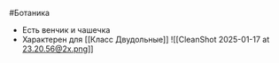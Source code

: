 #Ботаника 
- Есть венчик и чашечка 
- Характерен для [[Класс Двудольные]] 
![[CleanShot 2025-01-17 at 23.20.56@2x.png]]